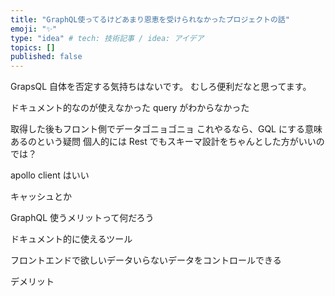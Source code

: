 ```yaml
---
title: "GraphQL使ってるけどあまり恩恵を受けられなかったプロジェクトの話"
emoji: "✨"
type: "idea" # tech: 技術記事 / idea: アイデア
topics: []
published: false
---
```


GrapsQL 自体を否定する気持ちはないです。
むしろ便利だなと思ってます。

ドキュメント的なのが使えなかった
query がわからなかった

取得した後もフロント側でデータゴニョゴニョ
これやるなら、GQL にする意味あるのという疑問
個人的には Rest でもスキーマ設計をちゃんとした方がいいのでは？

apollo client はいい

キャッシュとか

GraphQL 使うメリットって何だろう

ドキュメント的に使えるツール

フロントエンドで欲しいデータいらないデータをコントロールできる

デメリット

